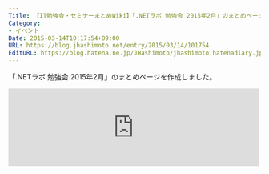 ```yaml
---
Title: 【IT勉強会・セミナーまとめWiki】「.NETラボ 勉強会 2015年2月」のまとめページを作成しました
Category:
- イベント
Date: 2015-03-14T10:17:54+09:00
URL: https://blog.jhashimoto.net/entry/2015/03/14/101754
EditURL: https://blog.hatena.ne.jp/JHashimoto/jhashimoto.hatenadiary.jp/atom/entry/8454420450088046965
---
```


「.NETラボ 勉強会 2015年2月」のまとめページを作成しました。

<iframe style="width:100%;height:155px;max-width: 500px;margin:0 0 1.7rem;display:block;"title=".NETラボ 勉強会 2015年2月 - IT勉強会・セミナーまとめWiki"src="http://hatenablog.com/embed?url=http://itstudy.jhashimoto.net/index.php?title=.NET%E3%83%A9%E3%83%9C_%E5%8B%89%E5%BC%B7%E4%BC%9A_2015%E5%B9%B42%E6%9C%88"width="300"height="150"frameborder="0"scrolling="no"></iframe>
